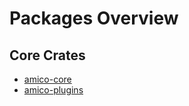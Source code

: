 # Packages Overview

## Core Crates

- [amico-core](/docs/packages/amico-core)
- [amico-plugins](/docs/packages/amico-plugins)
